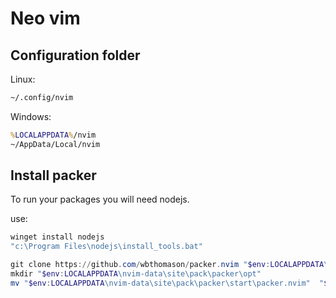 # Neo vim

## Configuration folder 

Linux:
```bash
~/.config/nvim
```

Windows:
```bat
%LOCALAPPDATA%/nvim
~/AppData/Local/nvim
```

## Install packer

To run your packages you will need nodejs.

use:
```ps1
winget install nodejs
"c:\Program Files\nodejs\install_tools.bat"
```

```ps1
git clone https://github.com/wbthomason/packer.nvim "$env:LOCALAPPDATA\nvim-data\site\pack\packer\start\packer.nvim"
mkdir "$env:LOCALAPPDATA\nvim-data\site\pack\packer\opt"
mv "$env:LOCALAPPDATA\nvim-data\site\pack\packer\start\packer.nvim"  "$env:LOCALAPPDATA\nvim-data\site\pack\packer\opt"
```
